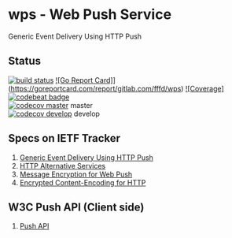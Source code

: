 # wps - Web Push Service

Generic Event Delivery Using HTTP Push

## Status 

[![build status](https://gitlab.com/fffd/wps/badges/master/build.svg)](https://gitlab.com/fffd/wps/commits/master)
[![Go Report Card]](https://goreportcard.com/badge/gitlab.com/fffd/wps)](https://goreportcard.com/report/gitlab.com/fffd/wps)
[![Coverage]](https://gitlab.com/fffd/wps/badges/master/coverage.svg)
[![codebeat badge](https://codebeat.co/badges/431d8870-e36b-488e-b32d-15b8cefe0441)](https://codebeat.co/projects/gitlab-com-fffd-wps)    
[![codecov master](https://codecov.io/gl/fffd/wps/branch/master/graph/badge.svg)](https://codecov.io/gl/fffd/wps) master    
[![codecov develop](https://codecov.io/gl/fffd/wps/branch/master/graph/badge.svg)](https://codecov.io/gl/fffd/wps) develop    

## Specs on IETF Tracker

1. [Generic Event Delivery Using HTTP Push](https://datatracker.ietf.org/doc/draft-ietf-webpush-protocol/)
2. [HTTP Alternative Services](https://datatracker.ietf.org/doc/draft-ietf-httpbis-alt-svc/)
3. [Message Encryption for Web Push](https://datatracker.ietf.org/doc/draft-ietf-webpush-encryption/)
4. [Encrypted Content-Encoding for HTTP](https://datatracker.ietf.org/doc/draft-ietf-httpbis-encryption-encoding/)

## W3C Push API (Client side)

1. [Push API](https://w3c.github.io/push-api/)
